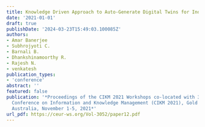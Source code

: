 ```yaml
---
title: Knowledge Driven Approach to Auto-Generate Digital Twins for Industrial Plants
date: '2021-01-01'
draft: true
publishDate: '2024-03-23T15:49:03.100085Z'
authors:
- Amar Banerjee
- Subhrojyoti C.
- Barnali B.
- Dhankshinamoorthy R.
- Rajesh N.
- venkatesh
publication_types:
- 'conference'
abstract: ''
featured: false
publication: '*Proceedings of the CIKM 2021 Workshops co-located with 30th ACM International
  Conference on Information and Knowledge Management (CIKM 2021), Gold Coast, Queensland,
  Australia, November 1-5, 2021*'
url_pdf: https://ceur-ws.org/Vol-3052/paper12.pdf
---
```



